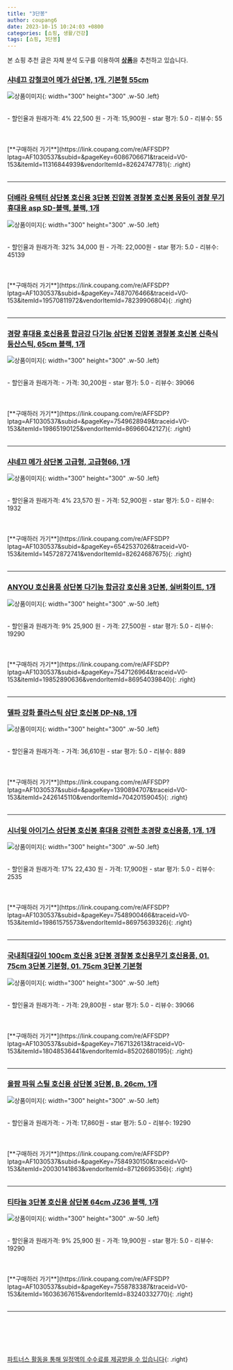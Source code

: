```yaml
---
title: "3단봉"
author: coupang6
date: 2023-10-15 10:24:03 +0800
categories: [쇼핑, 생활/건강]
tags: [쇼핑, 3단봉]
---
```


본 쇼핑 추천 글은 자체 분석 도구를 이용하여 [**상품**](https://link.coupang.com/a/bao1ui)을 추천하고 있습니다.

### [샤네끄 강철코어 메가 삼단봉, 1개, 기본형 55cm](https://link.coupang.com/re/AFFSDP?lptag=AF1030537&subid=&pageKey=6086706671&traceid=V0-153&itemId=11316844939&vendorItemId=82624747781)

![상품이미지](https://thumbnail9.coupangcdn.com/thumbnails/remote/230x230ex/image/vendor_inventory/4d1f/90dc302d83fd0bdf70b2cdbe4aea12d4e93f06aa59cae7710b6cc88e3411.jpg){: width="300" height="300" .w-50 .left}


<br>
- 할인율과 원래가격: 4%  22,500   원
- 가격: 15,900원
- star 평가: 5.0
- 리뷰수: 55
<br>
<br>
<br>
<br>
[**구매하러 가기**](https://link.coupang.com/re/AFFSDP?lptag=AF1030537&subid=&pageKey=6086706671&traceid=V0-153&itemId=11316844939&vendorItemId=82624747781){: .right}
<br>
<br>

---

### [더배라 유텍터 삼단봉 호신용 3단봉 진압봉 경찰봉 호신봉 몽둥이 경찰 무기 휴대용 asp SD-블랙, 블랙, 1개](https://link.coupang.com/re/AFFSDP?lptag=AF1030537&subid=&pageKey=7487076466&traceid=V0-153&itemId=19570811972&vendorItemId=78239906804)

![상품이미지](https://thumbnail9.coupangcdn.com/thumbnails/remote/230x230ex/image/vendor_inventory/aa17/900eafe4be0c8f29b81e475a507f340ffefcc40830690d502b30d2d50f55.jpg){: width="300" height="300" .w-50 .left}


<br>
- 할인율과 원래가격: 32%  34,000   원
- 가격: 22,000원
- star 평가: 5.0
- 리뷰수: 45139
<br>
<br>
<br>
<br>
[**구매하러 가기**](https://link.coupang.com/re/AFFSDP?lptag=AF1030537&subid=&pageKey=7487076466&traceid=V0-153&itemId=19570811972&vendorItemId=78239906804){: .right}
<br>
<br>

---

### [경량 휴대용 호신용품 합금강 다기능 삼단봉 진압봉 경찰봉 호신봉 신축식 등산스틱, 65cm 블랙, 1개](https://link.coupang.com/re/AFFSDP?lptag=AF1030537&subid=&pageKey=7549628949&traceid=V0-153&itemId=19865190125&vendorItemId=86966042127)

![상품이미지](https://thumbnail6.coupangcdn.com/thumbnails/remote/230x230ex/image/vendor_inventory/98dc/fbbedc508a5b756d93f43856c415879644000e4e3037a1929d4b1ef979b1.jpg){: width="300" height="300" .w-50 .left}


<br>
- 할인율과 원래가격: 
- 가격: 30,200원
- star 평가: 5.0
- 리뷰수: 39066
<br>
<br>
<br>
<br>
[**구매하러 가기**](https://link.coupang.com/re/AFFSDP?lptag=AF1030537&subid=&pageKey=7549628949&traceid=V0-153&itemId=19865190125&vendorItemId=86966042127){: .right}
<br>
<br>

---

### [샤네끄 메가 삼단봉 고급형, 고급형66, 1개](https://link.coupang.com/re/AFFSDP?lptag=AF1030537&subid=&pageKey=6542537026&traceid=V0-153&itemId=14572872741&vendorItemId=82624687675)

![상품이미지](https://thumbnail6.coupangcdn.com/thumbnails/remote/230x230ex/image/vendor_inventory/df40/a749243a8586fee8df03005fae3cacdc44c65c79ccaf9af11128a45504bc.png){: width="300" height="300" .w-50 .left}


<br>
- 할인율과 원래가격: 4%  23,570   원
- 가격: 52,900원
- star 평가: 5.0
- 리뷰수: 1932
<br>
<br>
<br>
<br>
[**구매하러 가기**](https://link.coupang.com/re/AFFSDP?lptag=AF1030537&subid=&pageKey=6542537026&traceid=V0-153&itemId=14572872741&vendorItemId=82624687675){: .right}
<br>
<br>

---

### [ANYOU 호신용품 삼단봉 다기능 합금강 호신용 3단봉, 실버화이트, 1개](https://link.coupang.com/re/AFFSDP?lptag=AF1030537&subid=&pageKey=7547126964&traceid=V0-153&itemId=19852890636&vendorItemId=86954039840)

![상품이미지](https://thumbnail9.coupangcdn.com/thumbnails/remote/230x230ex/image/vendor_inventory/468a/0e2039b995a9ef46484e5e80c81e79543d64d2a90ce67f5d0c34ff0c3cea.jpg){: width="300" height="300" .w-50 .left}


<br>
- 할인율과 원래가격: 9%  25,900   원
- 가격: 27,500원
- star 평가: 5.0
- 리뷰수: 19290
<br>
<br>
<br>
<br>
[**구매하러 가기**](https://link.coupang.com/re/AFFSDP?lptag=AF1030537&subid=&pageKey=7547126964&traceid=V0-153&itemId=19852890636&vendorItemId=86954039840){: .right}
<br>
<br>

---

### [델파 강화 플라스틱 삼단 호신봉 DP-N8, 1개](https://link.coupang.com/re/AFFSDP?lptag=AF1030537&subid=&pageKey=1390894707&traceid=V0-153&itemId=2426145110&vendorItemId=70420159045)

![상품이미지](https://thumbnail6.coupangcdn.com/thumbnails/remote/230x230ex/image/retail/images/243112439526051-b32515ba-f749-43a2-88fc-7ce497d78e77.jpg){: width="300" height="300" .w-50 .left}


<br>
- 할인율과 원래가격: 
- 가격: 36,610원
- star 평가: 5.0
- 리뷰수: 889
<br>
<br>
<br>
<br>
[**구매하러 가기**](https://link.coupang.com/re/AFFSDP?lptag=AF1030537&subid=&pageKey=1390894707&traceid=V0-153&itemId=2426145110&vendorItemId=70420159045){: .right}
<br>
<br>

---

### [시너윗 아이기스 삼단봉 호신봉 휴대용 강력한 초경량 호신용품, 1개, 1개](https://link.coupang.com/re/AFFSDP?lptag=AF1030537&subid=&pageKey=7548900466&traceid=V0-153&itemId=19861575573&vendorItemId=86975639326)

![상품이미지](https://thumbnail6.coupangcdn.com/thumbnails/remote/230x230ex/image/vendor_inventory/e30c/e5685849e7f0a6c4cc5053a4c0a28d5ffbec1a22c0c8c9d5379838a4c543.jpg){: width="300" height="300" .w-50 .left}


<br>
- 할인율과 원래가격: 17%  22,430   원
- 가격: 17,900원
- star 평가: 5.0
- 리뷰수: 2535
<br>
<br>
<br>
<br>
[**구매하러 가기**](https://link.coupang.com/re/AFFSDP?lptag=AF1030537&subid=&pageKey=7548900466&traceid=V0-153&itemId=19861575573&vendorItemId=86975639326){: .right}
<br>
<br>

---

### [국내최대길이 100cm 호신용 3단봉 경찰봉 호신용무기 호신용품, 01. 75cm 3단봉 기본형, 01. 75cm 3단봉 기본형](https://link.coupang.com/re/AFFSDP?lptag=AF1030537&subid=&pageKey=7167132613&traceid=V0-153&itemId=18048536441&vendorItemId=85202680195)

![상품이미지](https://thumbnail10.coupangcdn.com/thumbnails/remote/230x230ex/image/vendor_inventory/aa8c/db7e557d725ba521ad7d66f08f6e90c8ecbdca3ee95cf2100bf0a700d734.jpg){: width="300" height="300" .w-50 .left}


<br>
- 할인율과 원래가격: 
- 가격: 29,800원
- star 평가: 5.0
- 리뷰수: 39066
<br>
<br>
<br>
<br>
[**구매하러 가기**](https://link.coupang.com/re/AFFSDP?lptag=AF1030537&subid=&pageKey=7167132613&traceid=V0-153&itemId=18048536441&vendorItemId=85202680195){: .right}
<br>
<br>

---

### [올팜 파워 스틸 호신용 삼단봉 3단봉, B. 26cm, 1개](https://link.coupang.com/re/AFFSDP?lptag=AF1030537&subid=&pageKey=7584930150&traceid=V0-153&itemId=20030141863&vendorItemId=87126695356)

![상품이미지](https://thumbnail6.coupangcdn.com/thumbnails/remote/230x230ex/image/vendor_inventory/08ee/73cd4e78e115d58317ad20e980ecf5f85ed6f3784becc4be141004d3390c.png){: width="300" height="300" .w-50 .left}


<br>
- 할인율과 원래가격: 
- 가격: 17,860원
- star 평가: 5.0
- 리뷰수: 19290
<br>
<br>
<br>
<br>
[**구매하러 가기**](https://link.coupang.com/re/AFFSDP?lptag=AF1030537&subid=&pageKey=7584930150&traceid=V0-153&itemId=20030141863&vendorItemId=87126695356){: .right}
<br>
<br>

---

### [티타늄 3단봉 호신용 삼단봉 64cm JZ36 블랙, 1개](https://link.coupang.com/re/AFFSDP?lptag=AF1030537&subid=&pageKey=7558783387&traceid=V0-153&itemId=16036367615&vendorItemId=83240332770)

![상품이미지](https://thumbnail9.coupangcdn.com/thumbnails/remote/230x230ex/image/vendor_inventory/da54/ffb83d9d856b4480bbec84116e9685e7cee32a8bebb3cb8a6808077fbe14.jpg){: width="300" height="300" .w-50 .left}


<br>
- 할인율과 원래가격: 9%  25,900   원
- 가격: 19,900원
- star 평가: 5.0
- 리뷰수: 19290
<br>
<br>
<br>
<br>
[**구매하러 가기**](https://link.coupang.com/re/AFFSDP?lptag=AF1030537&subid=&pageKey=7558783387&traceid=V0-153&itemId=16036367615&vendorItemId=83240332770){: .right}
<br>
<br>

---
<br><br><br><br><br> [파트너스 활동을 통해 일정액의 수수료를 제공받을 수 있습니다](https://link.coupang.com/a/bao1ui){: .right}